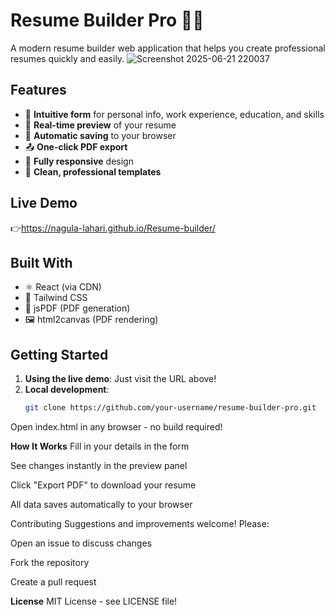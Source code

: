 # Resume Builder Pro 📄✨

A modern resume builder web application that helps you create professional resumes quickly and easily.
![Screenshot 2025-06-21 220037](https://github.com/user-attachments/assets/44a864ad-7570-45d1-898f-d06561d12fed)


## Features

- 📝 **Intuitive form** for personal info, work experience, education, and skills
- 🔄 **Real-time preview** of your resume
- 💾 **Automatic saving** to your browser
- 📤 **One-click PDF export**
- 📱 **Fully responsive** design
- 🎨 **Clean, professional templates**

## Live Demo

👉https://nagula-lahari.github.io/Resume-builder/

## Built With

- ⚛️ React (via CDN)
- 🎨 Tailwind CSS
- 📄 jsPDF (PDF generation)
- 🖼️ html2canvas (PDF rendering)

## Getting Started

1. **Using the live demo**: Just visit the URL above!
2. **Local development**:
   ```bash
   git clone https://github.com/your-username/resume-builder-pro.git
Open index.html in any browser - no build required!

**How It Works**
Fill in your details in the form

See changes instantly in the preview panel

Click "Export PDF" to download your resume

All data saves automatically to your browser

Contributing
Suggestions and improvements welcome! Please:

Open an issue to discuss changes

Fork the repository

Create a pull request

**License**
MIT License - see LICENSE file!
